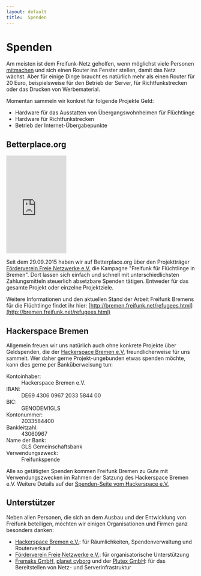 ```yaml
---
layout: default
title:  Spenden
---
```

# Spenden

Am meisten ist dem Freifunk-Netz geholfen, wenn möglichst viele Personen [mitmachen] und sich einen Router ins Fenster stellen, damit das Netz wächst. Aber für einige Dinge braucht es natürlich mehr als einen Router für 20 Euro, beispielsweise für den Betrieb der Server, für Richtfunkstrecken oder das Drucken von Werbematerial.

Momentan sammeln wir konkret für folgende Projekte Geld:

* Hardware für das Ausstatten von Übergangswohnheimen für Flüchtlinge
* Hardware für Richtfunkstrecken
* Betrieb der Internet-Übergabepunkte

## Betterplace.org
<div class="pull-right">
<iframe frameborder="0" marginheight="0" marginwidth="0" src="https://www.betterplace.org/de/projects/34467-freifunk-fur-fluchtlinge-in-bremen/widget" width="160" height="260" style="border: 0; padding:0; margin:0;">Informieren und spenden: <a href='https://www.betterplace.org/de/projects/34467-freifunk-fur-fluchtlinge-in-bremen/widget' target='_blank'>„Freifunk für Flüchtlinge in Bremen“</a> auf betterplace.org öffnen.</iframe>
</div>

Seit dem 29.09.2015 haben wir auf Betterplace.org über den Projektträger [Förderverein Freie Netzwerke e.V.](https://www.betterplace.org/de/organisations/freifunk) die Kampagne "Freifunk für Flüchtlinge in Bremen".
Dort lassen sich einfach und schnell mit unterschiedlichsten Zahlungsmitteln steuerlich absetzbare Spenden tätigen. Entweder für das gesamte Projekt oder einzelne Projektziele.

Weitere Informationen und den aktuellen Stand der Arbeit Freifunk Bremens für die Flüchtlinge findet ihr hier: [http://bremen.freifunk.net/refugees.html](http://bremen.freifunk.net/refugees.html)

## Hackerspace Bremen
Allgemein freuen wir uns natürlich auch ohne konkrete Projekte über Geldspenden, die der [Hackerspace Bremen e.V.] freundlicherweise für uns sammelt. Wer daher gerne Projekt-ungebunden etwas spenden möchte, kann dies gerne per Banküberweisung tun:

<dl class="dl-horizontal">
    <dt>Kontoinhaber:</dt><dd>Hackerspace Bremen e.V.</dd>
    <dt>IBAN:</dt><dd>DE69 4306 0967 2033 5844 00</dd>
    <dt>BIC:</dt><dd>GENODEM1GLS</dd>
    <dt>Kontonummer:</dt><dd>2033584400</dd>
    <dt>Bankleitzahl:</dt><dd>43060967</dd>
    <dt>Name der Bank:</dt><dd>GLS Gemeinschaftsbank</dd>
    <dt>Verwendungszweck:</dt><dd>Freifunkspende</dd>
</dl>

Alle so getätigten Spenden kommen Freifunk Bremen zu Gute mit Verwendungszwecken im Rahmen der Satzung des Hackerspace Bremen e.V.
Weitere Details auf der [Spenden-Seite vom Hackerspace e.V.]

## Unterstützer

Neben allen Personen, die sich an dem Ausbau und der Entwicklung von Freifunk beteiligen, möchten wir einigen Organisationen und Firmen ganz besonders danken:

* [Hackerspace Bremen e.V.]: für Räumlichkeiten, Spendenverwaltung und Routerverkauf
* [Förderverein Freie Netzwerke e.V.](http://foerderverein.freie-netzwerke.de): für organisatorische Unterstützung
* [Fremaks GmbH](http://fremaks.de), [planet cyborg](https://planetcyborg.de) und der [Plutex GmbH](http://www.plutex.de): für das Bereitstellen von Netz- und Serverinfrastruktur

[mitmachen]: /mitmachen.html
[Hackerspace Bremen e.V.]: https://www.hackerspace-bremen.de
[Spenden-Seite vom Hackerspace e.V.]: https://www.hackerspace-bremen.de/spenden/
